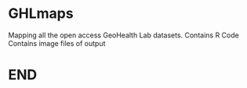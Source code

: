 # GHLmaps
Mapping all the open access GeoHealth Lab datasets.
Contains R Code
Contains image files of output
# END
